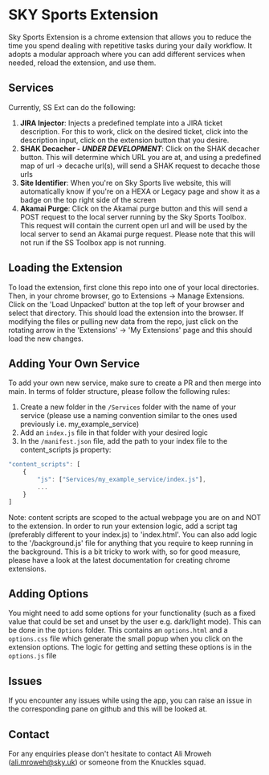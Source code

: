 # SKY Sports Extension

Sky Sports Extension is a chrome extension that allows you to reduce the time you spend dealing with repetitive tasks during your daily workflow. It adopts a modular approach where you can add different services when needed, reload the extension, and use them.

## Services

Currently, SS Ext can do the following:

1. **JIRA Injector**: Injects a predefined template into a JIRA ticket description. For this to work, click on the desired ticket, click into the description input, click on the extension button that you desire.
2. **SHAK Decacher - _UNDER DEVELOPMENT_**: Click on the SHAK decacher button. This will determine which URL you are at, and using a predefined map of url -> decache url(s), will send a SHAK request to decache those urls
3. **Site Identifier**: When you're on Sky Sports live website, this will automatically know if you're on a HEXA or Legacy page and show it as a badge on the top right side of the screen
4. **Akamai Purge**: Click on the Akamai purge button and this will send a POST request to the local server running by the Sky Sports Toolbox. This request will contain the current open url and will be used by the local server to send an Akamai purge request. Please note that this will not run if the SS Toolbox app is not running.

## Loading the Extension

To load the extension, first clone this repo into one of your local directories. Then, in your chrome browser, go to Extensions -> Manage Extensions. Click on the 'Load Unpacked' button at the top left of your browser and select that directory. This should load the extension into the browser. If modifying the files or pulling new data from the repo, just click on the rotating arrow in the 'Extensions' -> 'My Extensions' page and this should load the new changes.

## Adding Your Own Service

To add your own new service, make sure to create a PR and then merge into main. In terms of folder structure, please follow the following rules:

1. Create a new folder in the `/Services` folder with the name of your service (please use a naming convention similar to the ones used previously i.e. my_example_service)
2. Add an `index.js` file in that folder with your desired logic
3. In the `/manifest.json` file, add the path to your index file to the content_scripts js property:

```js
"content_scripts": [
    {
        "js": ["Services/my_example_service/index.js"],
        ...
    }
]
```

Note: content scripts are scoped to the actual webpage you are on and NOT to the extension. In order to run your extension logic, add a script tag (preferably different to your index.js) to 'index.html'. You can also add logic to the '/background.js' file for anything that you require to keep running in the background. This is a bit tricky to work with, so for good measure, please have a look at the latest documentation for creating chrome extensions.

## Adding Options

You might need to add some options for your functionality (such as a fixed value that could be set and unset by the user e.g. dark/light mode). This can be done in the `Options` folder. This contains an `options.html` and a `options.css` file which generate the small popup when you click on the extension options. The logic for getting and setting these options is in the `options.js` file

## Issues

If you encounter any issues while using the app, you can raise an issue in the corresponding pane on github and this will be looked at.

## Contact

For any enquiries please don't hesitate to contact Ali Mroweh (ali.mroweh@sky.uk) or someone from the Knuckles squad.
